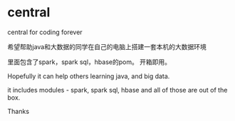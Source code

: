 # central
central for coding forever

希望帮助java和大数据的同学在自己的电脑上搭建一套本机的大数据环境 

里面包含了spark，spark sql，hbase的pom。 开箱即用。

Hopefully it can help others learning java, and big data. 

it includes modules - spark, spark sql, hbase and all of those are out of the box.

Thanks
